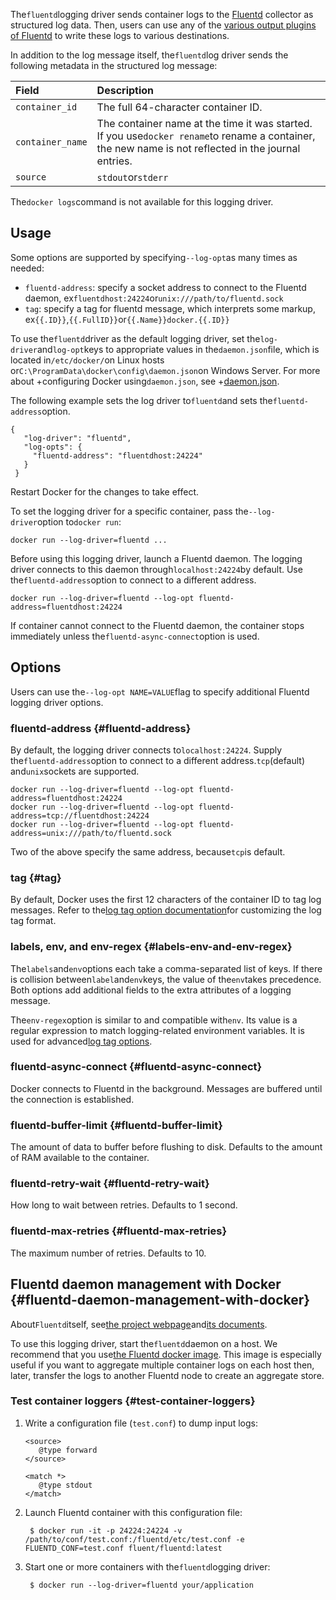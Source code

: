 The`fluentd`logging driver sends container logs to the [Fluentd](http://www.fluentd.org/) collector as structured log data. Then, users can use any of the [various output plugins of Fluentd](http://www.fluentd.org/plugins) to write these logs to various destinations.

In addition to the log message itself, the`fluentd`log driver sends the following metadata in the structured log message:

| Field | Description |
| :--- | :--- |
| `container_id` | The full 64-character container ID. |
| `container_name` | The container name at the time it was started. If you use`docker rename`to rename a container, the new name is not reflected in the journal entries. |
| `source` | `stdout`or`stderr` |

The`docker logs`command is not available for this logging driver.

## Usage

Some options are supported by specifying`--log-opt`as many times as needed:

* `fluentd-address`: specify a socket address to connect to the Fluentd daemon, ex`fluentdhost:24224`or`unix:///path/to/fluentd.sock`
* `tag`: specify a tag for fluentd message, which interprets some markup, ex`{{.ID}}`,`{{.FullID}}`or`{{.Name}}docker.{{.ID}}`

To use the`fluentd`driver as the default logging driver, set the`log-driver`and`log-opt`keys to appropriate values in the`daemon.json`file, which is located in`/etc/docker/`on Linux hosts or`C:\ProgramData\docker\config\daemon.json`on Windows Server. For more about +configuring Docker using`daemon.json`, see +[daemon.json](https://docs.docker.com/engine/reference/commandline/dockerd/#daemon-configuration-file).

The following example sets the log driver to`fluentd`and sets the`fluentd-address`option.

```
{
   "log-driver": "fluentd",
   "log-opts": {
     "fluentd-address": "fluentdhost:24224"
   }
 }
```

Restart Docker for the changes to take effect.

To set the logging driver for a specific container, pass the`--log-driver`option to`docker run`:

```
docker run --log-driver=fluentd ...
```

Before using this logging driver, launch a Fluentd daemon. The logging driver connects to this daemon through`localhost:24224`by default. Use the`fluentd-address`option to connect to a different address.

```
docker run --log-driver=fluentd --log-opt fluentd-address=fluentdhost:24224
```

If container cannot connect to the Fluentd daemon, the container stops immediately unless the`fluentd-async-connect`option is used.

## Options

Users can use the`--log-opt NAME=VALUE`flag to specify additional Fluentd logging driver options.

### fluentd-address {#fluentd-address}

By default, the logging driver connects to`localhost:24224`. Supply the`fluentd-address`option to connect to a different address.`tcp`\(default\) and`unix`sockets are supported.

```
docker run --log-driver=fluentd --log-opt fluentd-address=fluentdhost:24224
docker run --log-driver=fluentd --log-opt fluentd-address=tcp://fluentdhost:24224
docker run --log-driver=fluentd --log-opt fluentd-address=unix:///path/to/fluentd.sock
```

Two of the above specify the same address, because`tcp`is default.

### tag {#tag}

By default, Docker uses the first 12 characters of the container ID to tag log messages. Refer to the[log tag option documentation](https://docs.docker.com/engine/admin/logging/log_tags/)for customizing the log tag format.

### labels, env, and env-regex {#labels-env-and-env-regex}

The`labels`and`env`options each take a comma-separated list of keys. If there is collision between`label`and`env`keys, the value of the`env`takes precedence. Both options add additional fields to the extra attributes of a logging message.

The`env-regex`option is similar to and compatible with`env`. Its value is a regular expression to match logging-related environment variables. It is used for advanced[log tag options](https://docs.docker.com/engine/admin/logging/log_tags/).

### fluentd-async-connect {#fluentd-async-connect}

Docker connects to Fluentd in the background. Messages are buffered until the connection is established.

### fluentd-buffer-limit {#fluentd-buffer-limit}

The amount of data to buffer before flushing to disk. Defaults to the amount of RAM available to the container.

### fluentd-retry-wait {#fluentd-retry-wait}

How long to wait between retries. Defaults to 1 second.

### fluentd-max-retries {#fluentd-max-retries}

The maximum number of retries. Defaults to 10.

## Fluentd daemon management with Docker {#fluentd-daemon-management-with-docker}

About`Fluentd`itself, see[the project webpage](http://www.fluentd.org/)and[its documents](http://docs.fluentd.org/).

To use this logging driver, start the`fluentd`daemon on a host. We recommend that you use[the Fluentd docker image](https://hub.docker.com/r/fluent/fluentd/). This image is especially useful if you want to aggregate multiple container logs on each host then, later, transfer the logs to another Fluentd node to create an aggregate store.

### Test container loggers {#test-container-loggers}

1. Write a configuration file \(`test.conf`\) to dump input logs:

   ```
   <source>
      @type forward
   </source>

   <match *>
      @type stdout
   </match>
   ```

2. Launch Fluentd container with this configuration file:

   ```
    $ docker run -it -p 24224:24224 -v /path/to/conf/test.conf:/fluentd/etc/test.conf -e FLUENTD_CONF=test.conf fluent/fluentd:latest
   ```

3. Start one or more containers with the`fluentd`logging driver:

   ```
    $ docker run --log-driver=fluentd your/application
   ```



